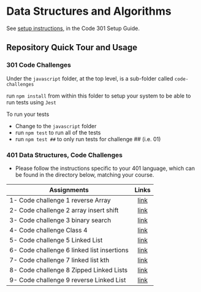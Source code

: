 # Data Structures and Algorithms

See [setup instructions](https://codefellows.github.io/setup-guide/code-301/2-code-challenges), in the Code 301 Setup Guide.

## Repository Quick Tour and Usage

### 301 Code Challenges

Under the `javascript` folder, at the top level, is a sub-folder called `code-challenges`

 run `npm install` from within this folder to setup your system to be able to run tests using `Jest`

To run your tests

- Change to the `javascript` folder
- run `npm test` to run all of the tests
- run `npm test ##` to only run tests for challenge ## (i.e. 01)

### 401 Data Structures, Code Challenges

- Please follow the instructions specific to your 401 language, which can be found in the directory below, matching your course.


| Assignments                       | Links                                                               |
| ---                               |:---------------------------------------------------------------------------------------:|
|1- Code challenge 1 reverse Array   |   [link](https://github.com/AnasNemrawi/data-structures-and-algorithms/blob/main/javascript/code-challenges/Challenge1-array-reverse/readme.md)  |
|2- Code challenge 2 array insert shift   |   [link](https://github.com/AnasNemrawi/data-structures-and-algorithms/blob/main/javascript/code-challenges/challenge2-array-insert-shift/readme.md)  |
|3- Code challenge 3  binary search   |   [link](https://github.com/AnasNemrawi/data-structures-and-algorithms/blob/main/javascript/code-challenges/Challenge3-array-binary-search/readme.md)  |
|4- Code challenge Class 4  |   [link](https://github.com/AnasNemrawi/data-structures-and-algorithms/blob/main/javascript/code-challenges/Code%20Challenge%3A%20Class%2004/readme.md)   |
|5-  Code challenge 5 Linked List   |   [link](https://github.com/AnasNemrawi/data-structures-and-algorithms/tree/main/javascript/code-challenges/Challenge3-linked-list)  |
|6- Code challenge 6 linked list insertions  |   [link](https://github.com/AnasNemrawi/data-structures-and-algorithms/blob/main/javascript/code-challenges/Challenge6-linked-list-insertions)   |
|7- Code challenge 7 linked list kth  |   [link](https://github.com/AnasNemrawi/data-structures-and-algorithms/blob/main/javascript/code-challenges/Challenge7linked-list-kth)   |
|8- Code challenge 8 Zipped Linked Lists  |   [link](https://github.com/AnasNemrawi/data-structures-and-algorithms/blob/main/javascript/code-challenges/challenge8-linked-list-zip/readme.md)   |
|9- Code challenge 9 reverse Linked List  |   [link](https://github.com/AnasNemrawi/data-structures-and-algorithms/blob/main/javascript/code-challenges/challenge9-reverseSinglyLinkedList)   |










